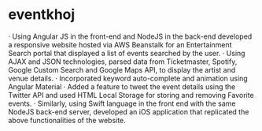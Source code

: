 # eventkhoj

· Using Angular JS in the front-end and NodeJS in the back-end developed a responsive website hosted via AWS Beanstalk for an Entertainment Search portal that displayed a list of events searched by the user. 
· Using AJAX and JSON technologies, parsed data from Ticketmaster, Spotify, Google Custom Search and Google Maps API, to display the artist and venue details.
· Incorporated keyword auto-complete and animation using Angular Material
· Added a feature to tweet the event details using the Twitter API and used HTML Local Storage for storing and removing Favorite events.
· Similarly, using Swift language in the front end with the same NodeJS back-end server, developed an iOS application that replicated the above functionalities of the website.
